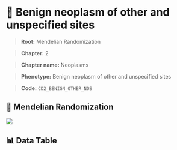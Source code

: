 # 🧪 Benign neoplasm of other and unspecified sites

> **Root:** Mendelian Randomization

> **Chapter:** 2  

> **Chapter name:** Neoplasms

> **Phenotype:** Benign neoplasm of other and unspecified sites  

> **Code:** `CD2_BENIGN_OTHER_NOS`

## 🧬 Mendelian Randomization  

<img src="/MR/Figures/Forward/CD2_BENIGN_OTHER_NOS.png"/>

## 📊 Data Table

<CsvTableMRF src="/MR_Data/Forward/CD2_BENIGN_OTHER_NOS.csv"/>
